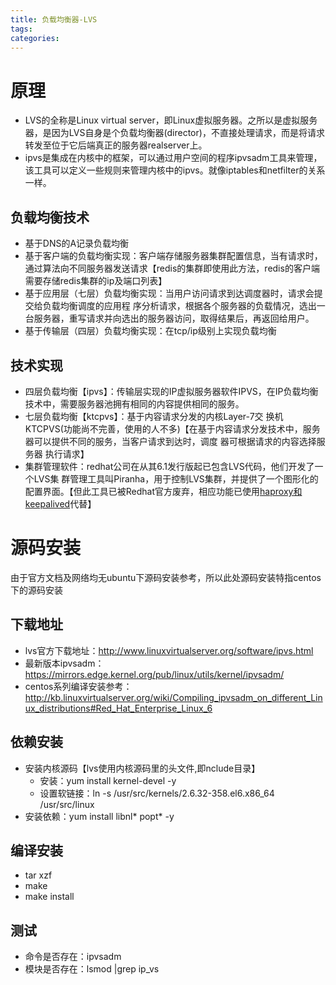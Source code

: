 ```yaml
---
title: 负载均衡器-LVS
tags:
categories:
---
```

# 原理
* LVS的全称是Linux virtual server，即Linux虚拟服务器。之所以是虚拟服务器，是因为LVS自身是个负载均衡器(director)，不直接处理请求，而是将请求转发至位于它后端真正的服务器realserver上。
* ipvs是集成在内核中的框架，可以通过用户空间的程序ipvsadm工具来管理，该工具可以定义一些规则来管理内核中的ipvs。就像iptables和netfilter的关系一样。

## 负载均衡技术
* 基于DNS的A记录负载均衡
* 基于客户端的负载均衡实现：客户端存储服务器集群配置信息，当有请求时，通过算法向不同服务器发送请求【redis的集群即使用此方法，redis的客户端需要存储redis集群的ip及端口列表】
* 基于应用层（七层）负载均衡实现：当用户访问请求到达调度器时，请求会提交给负载均衡调度的应用程 序分析请求，根据各个服务器的负载情况，选出一台服务器，重写请求并向选出的服务器访问，取得结果后，再返回给用户。
* 基于传输层（四层）负载均衡实现：在tcp/ip级别上实现负载均衡

## 技术实现
* 四层负载均衡【ipvs】：传输层实现的IP虚拟服务器软件IPVS，在IP负载均衡技术中，需要服务器池拥有相同的内容提供相同的服务。
* 七层负载均衡【ktcpvs】：基于内容请求分发的内核Layer-7交 换机KTCPVS(功能尚不完善，使用的人不多)【在基于内容请求分发技术中，服务器可以提供不同的服务，当客户请求到达时，调度 器可根据请求的内容选择服务器 执行请求】
* 集群管理软件：redhat公司在从其6.1发行版起已包含LVS代码，他们开发了一个LVS集 群管理工具叫Piranha，用于控制LVS集群，并提供了一个图形化的配置界面。【但此工具已被Redhat官方废弃，相应功能已使用[haproxy和keepalived][piranha]代替】

# 源码安装
由于官方文档及网络均无ubuntu下源码安装参考，所以此处源码安装特指centos下的源码安装
## 下载地址
* lvs官方下载地址：http://www.linuxvirtualserver.org/software/ipvs.html
* 最新版本ipvsadm：https://mirrors.edge.kernel.org/pub/linux/utils/kernel/ipvsadm/
* centos系列编译安装参考：http://kb.linuxvirtualserver.org/wiki/Compiling_ipvsadm_on_different_Linux_distributions#Red_Hat_Enterprise_Linux_6

## 依赖安装
* 安装内核源码【lvs使用内核源码里的头文件,即nclude目录】
    - 安装：yum install kernel-devel -y
    - 设置软链接：ln -s /usr/src/kernels/2.6.32-358.el6.x86_64 /usr/src/linux
* 安装依赖：yum install libnl* popt* -y

## 编译安装
* tar xzf 
* make 
* make install

## 测试
* 命令是否存在：ipvsadm
* 模块是否存在：lsmod |grep ip_vs

[piranha]: https://access.redhat.com/documentation/en-us/red_hat_enterprise_linux/7/html/7.0_release_notes/sect-red_hat_enterprise_linux-7.0_release_notes-clustering-keepalived_and_haproxy_replace_piranha_as_load_balancer